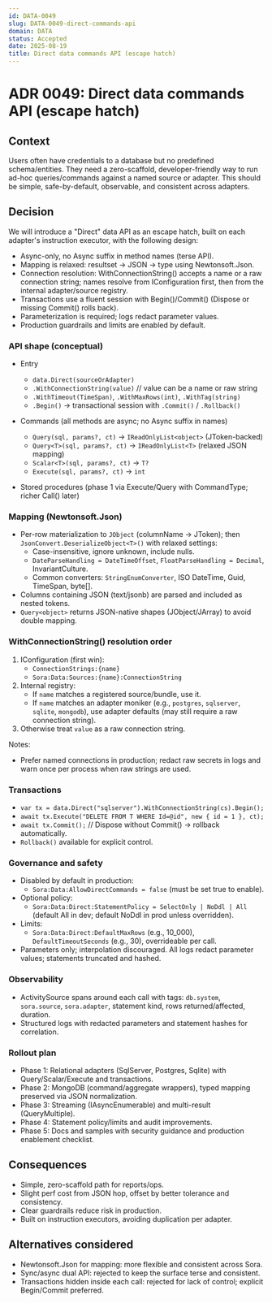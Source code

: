 ```yaml
---
id: DATA-0049
slug: DATA-0049-direct-commands-api
domain: DATA
status: Accepted
date: 2025-08-19
title: Direct data commands API (escape hatch)
---
```

 
# ADR 0049: Direct data commands API (escape hatch)


## Context

Users often have credentials to a database but no predefined schema/entities. They need a zero-scaffold, developer-friendly way to run ad-hoc queries/commands against a named source or adapter. This should be simple, safe-by-default, observable, and consistent across adapters.

## Decision

We will introduce a "Direct" data API as an escape hatch, built on each adapter's instruction executor, with the following design:

- Async-only, no Async suffix in method names (terse API).
- Mapping is relaxed: resultset → JSON → type using Newtonsoft.Json.
- Connection resolution: WithConnectionString() accepts a name or a raw connection string; names resolve from IConfiguration first, then from the internal adapter/source registry.
- Transactions use a fluent session with Begin()/Commit() (Dispose or missing Commit() rolls back).
- Parameterization is required; logs redact parameter values.
- Production guardrails and limits are enabled by default.

### API shape (conceptual)

- Entry
  - `data.Direct(sourceOrAdapter)`
  - `.WithConnectionString(value)` // value can be a name or raw string
  - `.WithTimeout(TimeSpan)`, `.WithMaxRows(int)`, `.WithTag(string)`
  - `.Begin()` → transactional session with `.Commit()` / `.Rollback()`

- Commands (all methods are async; no Async suffix in names)
  - `Query(sql, params?, ct)` → `IReadOnlyList<object>` (JToken-backed)
  - `Query<T>(sql, params?, ct)` → `IReadOnlyList<T>` (relaxed JSON mapping)
  - `Scalar<T>(sql, params?, ct)` → `T?`
  - `Execute(sql, params?, ct)` → `int`

- Stored procedures (phase 1 via Execute/Query with CommandType; richer Call() later)

### Mapping (Newtonsoft.Json)

- Per-row materialization to `JObject` (columnName → JToken); then `JsonConvert.DeserializeObject<T>()` with relaxed settings:
  - Case-insensitive, ignore unknown, include nulls.
  - `DateParseHandling = DateTimeOffset`, `FloatParseHandling = Decimal`, InvariantCulture.
  - Common converters: `StringEnumConverter`, ISO DateTime, Guid, TimeSpan, byte[].
- Columns containing JSON (text/jsonb) are parsed and included as nested tokens.
- `Query<object>` returns JSON-native shapes (JObject/JArray) to avoid double mapping.

### WithConnectionString() resolution order

1) IConfiguration (first win):
   - `ConnectionStrings:{name}`
   - `Sora:Data:Sources:{name}:ConnectionString`
2) Internal registry:
   - If `name` matches a registered source/bundle, use it.
   - If `name` matches an adapter moniker (e.g., `postgres`, `sqlserver`, `sqlite`, `mongodb`), use adapter defaults (may still require a raw connection string).
3) Otherwise treat `value` as a raw connection string.

Notes:
- Prefer named connections in production; redact raw secrets in logs and warn once per process when raw strings are used.

### Transactions

- `var tx = data.Direct("sqlserver").WithConnectionString(cs).Begin();`
- `await tx.Execute("DELETE FROM T WHERE Id=@id", new { id = 1 }, ct);`
- `await tx.Commit();` // Dispose without Commit() → rollback automatically.
- `Rollback()` available for explicit control.

### Governance and safety

- Disabled by default in production:
  - `Sora:Data:AllowDirectCommands = false` (must be set true to enable).
- Optional policy:
  - `Sora:Data:Direct:StatementPolicy = SelectOnly | NoDdl | All` (default All in dev; default NoDdl in prod unless overridden).
- Limits:
  - `Sora:Data:Direct:DefaultMaxRows` (e.g., 10_000), `DefaultTimeoutSeconds` (e.g., 30), overrideable per call.
- Parameters only; interpolation discouraged. All logs redact parameter values; statements truncated and hashed.

### Observability

- ActivitySource spans around each call with tags: `db.system`, `sora.source`, `sora.adapter`, statement kind, rows returned/affected, duration.
- Structured logs with redacted parameters and statement hashes for correlation.

### Rollout plan

- Phase 1: Relational adapters (SqlServer, Postgres, Sqlite) with Query/Scalar/Execute and transactions.
- Phase 2: MongoDB (command/aggregate wrappers), typed mapping preserved via JSON normalization.
- Phase 3: Streaming (IAsyncEnumerable<T>) and multi-result (QueryMultiple).
- Phase 4: Statement policy/limits and audit improvements.
- Phase 5: Docs and samples with security guidance and production enablement checklist.

## Consequences

- Simple, zero-scaffold path for reports/ops.
- Slight perf cost from JSON hop, offset by better tolerance and consistency.
- Clear guardrails reduce risk in production.
- Built on instruction executors, avoiding duplication per adapter.

## Alternatives considered

- Newtonsoft.Json for mapping: more flexible and consistent across Sora.
- Sync/async dual API: rejected to keep the surface terse and consistent.
- Transactions hidden inside each call: rejected for lack of control; explicit Begin/Commit preferred.
